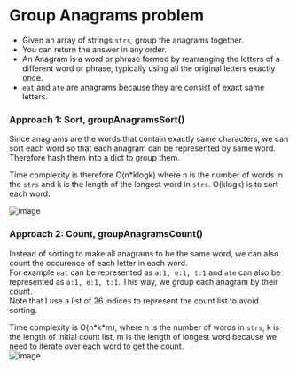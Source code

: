 # Group Anagrams problem
* Given an array of strings `strs`, group the anagrams together. 
* You can return the answer in any order.
* An Anagram is a word or phrase formed by rearranging the letters of a different word or phrase, typically using all the original letters exactly once.
* `eat` and `ate` are anagrams because they are consist of exact same letters.

### Approach 1: Sort, groupAnagramsSort()

Since anagrams are the words that contain exactly same characters, we can sort each word so that each anagram can be represented by same word. Therefore hash them into a dict to group them.

Time complexity is therefore O(n\*klogk) where n is the number of words in the `strs` and k is the length of the longest word in `strs`. O(klogk) is to sort each word:

![image](https://user-images.githubusercontent.com/25105806/125178757-848e5400-e19c-11eb-8ec3-bc0ab3677b82.png)


### Approach 2: Count, groupAnagramsCount()

Instead of sorting to make all anagrams to be the same word, we can also count the occurence of each letter in each word.\
For example `eat` can be represented as `a:1, e:1, t:1` and `ate` can also be represented as `a:1, e:1, t:1`. This way, we group each anagram by their count.\
Note that I use a list of 26 indices to represent the count list to avoid sorting.

Time complexity is O(n\*k\*m), where n is the number of words in `strs`, k is the length of initial count list, m is the length of longest word because we need to iterate over each word to get the count.\
![image](https://user-images.githubusercontent.com/25105806/125178844-4e9d9f80-e19d-11eb-9788-e856374d8195.png)
